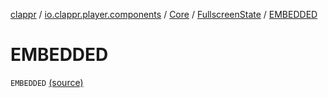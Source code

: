 [clappr](../../../index.md) / [io.clappr.player.components](../../index.md) / [Core](../index.md) / [FullscreenState](index.md) / [EMBEDDED](.)

# EMBEDDED

`EMBEDDED` [(source)](https://github.com/clappr/clappr-android/tree/dev/clappr/src/main/kotlin/io/clappr/player/components/Core.kt#L16)